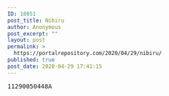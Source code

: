 ```yaml
---
ID: 18051
post_title: Nibiru
author: Anonymous
post_excerpt: ""
layout: post
permalink: >
  https://portalrepository.com/2020/04/29/nibiru/
published: true
post_date: 2020-04-29 17:41:15
---
```

<pre>11290050448A</pre>